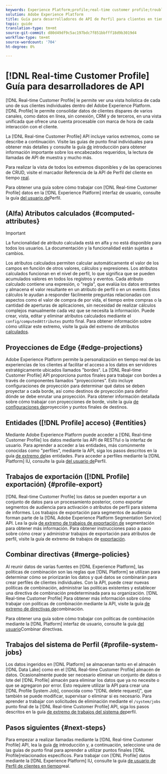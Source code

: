 ```yaml
---
keywords: Experience Platform;profile;real-time customer profile;troubleshooting;API
solution: Adobe Experience Platform
title: Guía para desarrolladores de API de Perfil para clientes en tiempo real
topic: guide
translation-type: tm+mt
source-git-commit: d80d49df9c5ac197bdc7f851bbfff18d9b3019d4
workflow-type: tm+mt
source-wordcount: '704'
ht-degree: 0%

---
```



# [!DNL Real-time Customer Profile] Guía para desarrolladores de API

[!DNL Real-time Customer Profile] le permite ver una vista holística de cada uno de sus clientes individuales dentro del Adobe Experience Platform. [!DNL Profile] le permite consolidar datos de clientes dispares de varios canales, como datos en línea, sin conexión, CRM y de terceros, en una vista unificada que ofrece una cuenta procesable con marca de hora de cada interacción con el cliente.

La [!DNL Real-time Customer Profile] API incluye varios extremos, como se describe a continuación. Visite las guías de punto final individuales para obtener más detalles y consulte la guía [de](getting-started.md) introducción para obtener información importante sobre los encabezados requeridos, la lectura de llamadas de API de muestra y mucho más.

Para realizar la vista de todos los extremos disponibles y de las operaciones de CRUD, visite el marcador Referencia de la API de Perfil del cliente en tiempo [real](https://www.adobe.io/apis/experienceplatform/home/api-reference.html#!acpdr/swagger-specs/real-time-customer-profile.yaml).

Para obtener una guía sobre cómo trabajar con [!DNL Real-time Customer Profile] datos en la [!DNL Experience Platform] interfaz de usuario, consulte la guía [del usuario de](../ui/user-guide.md)Perfil.

## (Alfa) Atributos calculados {#computed-attributes}

>[!IMPORTANT]
>
>La funcionalidad de atributo calculada está en alfa y no está disponible para todos los usuarios. La documentación y la funcionalidad están sujetas a cambios.

Los atributos calculados permiten calcular automáticamente el valor de los campos en función de otros valores, cálculos y expresiones. Los atributos calculados funcionan en el nivel de perfil, lo que significa que se pueden acumulados valores en todos los registros y eventos. Cada atributo calculado contiene una expresión, o &quot;regla&quot;, que evalúa los datos entrantes y almacena el valor resultante en un atributo de perfil o en un evento. Estos cálculos le ayudan a responder fácilmente preguntas relacionadas con aspectos como el valor de compra de por vida, el tiempo entre compras o la cantidad de aperturas de aplicaciones, sin necesidad de realizar cálculos complejos manualmente cada vez que se necesita la información. Puede crear, vista, editar y eliminar atributos calculados mediante el `config/computedAttributes` punto final. Para obtener información sobre cómo utilizar este extremo, visite la guía del extremo de atributos [calculados](computed-attributes.md).

## Proyecciones de Edge {#edge-projections}

Adobe Experience Platform permite la personalización en tiempo real de las experiencias de los clientes al facilitar el acceso a los datos en servidores estratégicamente ubicados llamados &quot;bordes&quot;. La [!DNL Real-time Customer Profile] API proporciona puntos finales para trabajar con bordes a través de componentes llamados &quot;proyecciones&quot;. Esto incluye configuraciones de proyección para determinar qué datos se deben proyectar a cada borde, así como destinos de proyección para definir dónde se debe enrutar una proyección. Para obtener información detallada sobre cómo trabajar con proyecciones de borde, visite la guía [de configuraciones de](edge-projections.md)proyección y puntos finales de destinos.

## Entidades ([!DNL Profile] acceso) {#entities}

Mediante Adobe Experience Platform puede acceder a [!DNL Real-time Customer Profile] los datos mediante las API de RESTful o la interfaz de usuario. Para aprender a acceder a las entidades, más comúnmente conocidas como &quot;perfiles&quot;, mediante la API, siga los pasos descritos en la guía [de extremo de](entities.md)las entidades. Para acceder a perfiles mediante la [!DNL Platform] IU, consulte la guía [del usuario de](../ui/user-guide.md)Perfil.

## Trabajos de exportación ([!DNL Profile] exportación) {#profile-export}

[!DNL Real-time Customer Profile] los datos se pueden exportar a un conjunto de datos para un procesamiento posterior, como exportar segmentos de audiencia para activación o atributos de perfil para sistema de informes. Los trabajos de exportación para segmentos de audiencia forman parte de la [!DNL Adobe Experience Platform Segmentation Service] API. Lea la guía [de extremo de trabajos de exportación de](../../profile/api/export-jobs.md) segmentación para obtener más información. Para obtener instrucciones paso a paso sobre cómo crear y administrar trabajos de exportación para atributos de perfil, visite la guía de extremo de trabajos de [exportación](export-jobs.md).

## Combinar directivas {#merge-policies}

Al reunir datos de varias fuentes en [!DNL Experience Platform], las políticas de combinación son las reglas que [!DNL Platform] se utilizan para determinar cómo se priorizarán los datos y qué datos se combinarán para crear perfiles de clientes individuales. Con la API, puede crear nuevas políticas de combinación, administrar las políticas existentes y establecer una directiva de combinación predeterminada para su organización. [!DNL Real-time Customer Profile] Para obtener más información sobre cómo trabajar con políticas de combinación mediante la API, visite la guía [de extremo de directivas de](merge-policies.md)combinación.

Para obtener una guía sobre cómo trabajar con políticas de combinación mediante la [!DNL Platform] interfaz de usuario, consulte la guía [del usuario](../ui/merge-policies.md)Combinar directivas.

## Trabajos del sistema de Perfil {#profile-system-jobs}

Los datos ingeridos en [!DNL Platform] se almacenan tanto en el almacén [!DNL Data Lake] como en el [!DNL Real-time Customer Profile] almacén de datos. Ocasionalmente puede ser necesario eliminar un conjunto de datos o lote del [!DNL Profile] almacén para eliminar los datos que ya no necesite o que se agregaron por error. Esto requiere utilizar la API para crear una [!DNL Profile System Job], conocida como &quot;[!DNL delete request]&quot;, que también se puede modificar, supervisar o eliminar si es necesario. Para aprender a trabajar con solicitudes de eliminación mediante el `/system/jobs` punto final de la [!DNL Real-time Customer Profile] API, siga los pasos descritos en la guía [de extremo de trabajos del sistema de](profile-system-jobs.md)perfil.

## Pasos siguientes {#next-steps}

Para empezar a realizar llamadas mediante la [!DNL Real-time Customer Profile] API, lea la guía [de](getting-started.md) introducción y, a continuación, seleccione una de las guías de punto final para aprender a utilizar puntos finales [!DNL Profile]relacionados específicos. Para trabajar con [!DNL Profile] datos mediante la [!DNL Experience Platform] IU, consulte la guía [de usuario de Perfil de clientes en tiempo](../ui/user-guide.md)real.